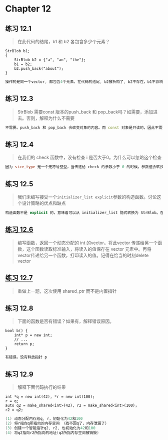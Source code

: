 # Chapter 12

## 练习 12.1
> 在此代码的结尾，b1 和 b2 各包含多少个元素？
``` 
StrBlob b1;
{
	StrBlob b2 = {"a", "an", "the"};
	b1 = b2;
	b2.push_back("about");
}
```

``` cpp
操作的是同一个vector, 都包含4个元素。在代码的结尾, b2被析构了, b2不存在，b1不影响，还是4个元素
```

## 练习 12.3
> StrBlob 需要const 版本的push_back 和 pop_back吗？如需要，添加进去。否则，解释为什么不需要
``` cpp
不需要。push_back 和 pop_back 会改变对象的内容。而 const 对象是只读的，因此不需要
```

## 练习 12.4
> 在我们的 check 函数中，没有检查 i 是否大于0。为什么可以忽略这个检查

``` cpp
因为 size_type 是一个无符号整型，当传递给 check 的参数小于 0 的时候，参数值会转换成一个正整数
```

## 练习 12.5
> 我们未编写接受一个```initializer_list explicit```参数的构造函数。讨论这个设计策略的优点和缺点

``` cpp
构造函数不是 explicit 的，意味着可以从 initializer_list 隐式转换为 StrBlob。在 StrBlob 对象中，只有一个数据成员 data，而 StrBlob 对象本身的含义，也是一个管理字符串的序列。因此，从 initializer_list 到 StrBlob 的转换，在逻辑上是可行的。而这个设计策略的缺点，可能在某些地方我们确实需要 initializer_list，而编译器仍会将之转换为 StrBlob
```

## [练习 12.6](exercise_12.6.cpp)
> 编写函数，返回一个动态分配的 int 的vector。将此vector 传递给另一个函数，这个函数读取标准输入，将读入的值保存在 vector 元素中。再将vector传递给另一个函数，打印读入的值。记得在恰当的时刻delete vector


## [练习 12.7](exercise_12.7.cpp)
> 重做上一题，这次使用 shared_ptr 而不是内置指针

## 练习 12.8
> 下面的函数是否有错误？如果有，解释错误原因。

```
bool b() {
	int* p = new int;
	// ...
	return p;
}
```

``` cpp
有错误。没有释放指针 p
```

## 练习 12.9
> 解释下面代码执行的结果
```
int *q = new int(42), *r = new int(100);
r = q;
auto q2 = make_shared<int>(42), r2 = make_shared<int>(100);
r2 = q2;
```

``` cpp
(1) 动态分配内存给q, r，初始化为42和100
(2) 将r指向q所指向的内存空间 （找不回q了，内存泄漏了）
(3) 创建一个智能指针q2, r2, 也初始化为42和100
(4) 将q2指向r2所指向的地址(q2所指内存空间被销毁)
```